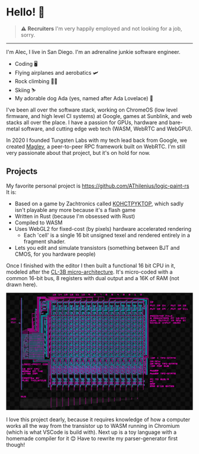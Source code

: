 # Hello! 👋

> ⚠️ **Recruiters** I'm very happily employed and not looking for a job, sorry.

---

I'm Alec, I live in San Diego. I'm an adrenaline junkie software engineer.

- Coding 🖥️
- Flying airplanes and aerobatics 🛩️
- Rock climbing 🧗‍♂️
- Skiing ⛷️
- My adorable dog Ada (yes, named after Ada Lovelace) 🐶

I've been all over the software stack, working on ChromeOS (low level firmware,
and high level CI systems) at Google, games at Sunblink, and web stacks all over
the place. I have a passion for GPUs, hardware and bare-metal software, and
cutting edge web tech (WASM, WebRTC and WebGPU).

In 2020 I founded Tungsten Labs with my tech lead back from Google, we created
[Maglev](https://gitlab.com/tungstenlabs/maglev), a peer-to-peer RPC framework
built on WebRTC. I'm still very passionate about that project, but it's on hold
for now.

## Projects

My favorite personal project is https://github.com/AThilenius/logic-paint-rs
It is:

- Based on a game by Zachtronics called
  [KOHCTPYKTOP](https://www.zachtronics.com/kohctpyktop-engineer-of-the-people/),
  which sadly isn't playable any more because it's a flash game
- Written in Rust (because I'm obsessed with Rust)
- Compiled to WASM
- Uses WebGL2 for fixed-cost (by pixels) hardware accelerated rendering
  - Each 'cell' is a single 16 bit unsigned texel and rendered entirely in a
    fragment shader.
- Lets you edit and simulate transistors (something between BJT and CMOS, for
  you hardware people)

Once I finished with the editor I then built a functional 16 bit CPU in it,
modeled after the [CL-3B
micro-architecture](http://users.ece.utexas.edu/~patt/05f.360N/handouts/360n.appC.pdf).
It's micro-coded with a common 16-bit bus, 8 registers with dual output and a
16K of RAM (not drawn here).

![CPU](https://github.com/AThilenius/logic-paint-rs/blob/main/misc/screenshots/logic-paint-cpu.png?raw=true)

I love this project dearly, because it requires knowledge of how a computer
works all the way from the transistor up to WASM running in Chromium (which is
what VSCode is build with). Next up is a toy language with a homemade compiler
for it 😊 Have to rewrite my parser-generator first though!
